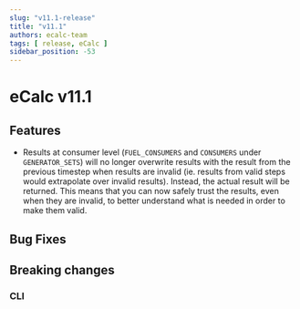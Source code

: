 ```yaml
---
slug: "v11.1-release"
title: "v11.1"
authors: ecalc-team
tags: [ release, eCalc ]
sidebar_position: -53
---
```


# eCalc v11.1

## Features

- Results at consumer level (`FUEL_CONSUMERS` and `CONSUMERS` under `GENERATOR_SETS`) will no longer overwrite results with the
  result from the previous timestep when results are invalid (ie. results from valid steps would extrapolate over invalid results).
  Instead, the actual result will be returned. This means that you can now safely trust the results, even when they are invalid, to
  better understand what is needed in order to make them valid.

## Bug Fixes

## Breaking changes

### CLI

